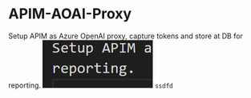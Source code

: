 # APIM-AOAI-Proxy

Setup APIM as Azure OpenAI proxy, capture tokens and store at DB for reporting.
![Alt text](image.png)
`ssdfd`
